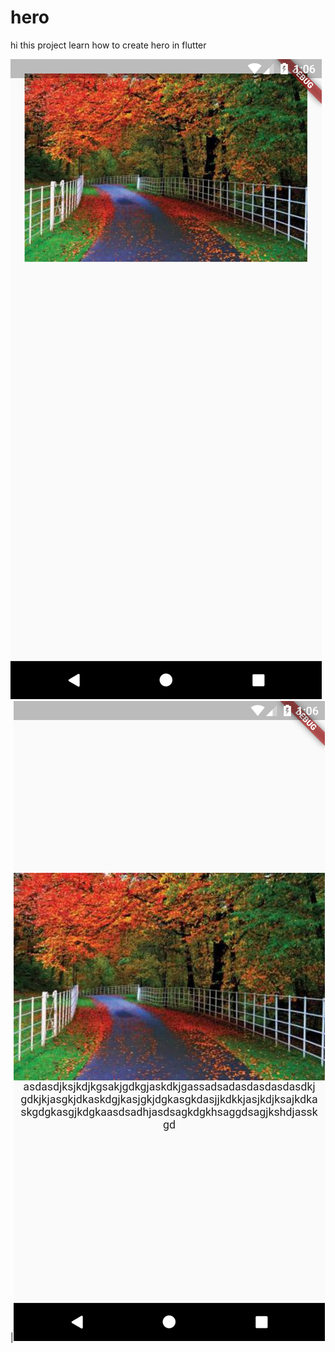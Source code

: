 # hero

hi this project learn how to create hero in flutter

![Alt text](./assets/images/image2.png?raw=true "Optional Title") |![Alt text](./assets/images/image3.png?raw=true "Optional Title")
